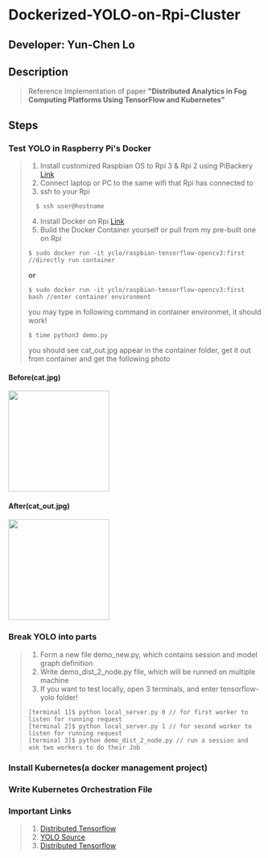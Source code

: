# Dockerized-YOLO-on-Rpi-Cluster
## Developer: Yun-Chen Lo
## Description
> Reference Implementation of paper **"Distributed Analytics in Fog Computing Platforms Using TensorFlow and Kubernetes"**

## Steps
### Test YOLO in Raspberry Pi's Docker
> 1. Install customized Raspbian OS to Rpi 3 & Rpi 2 using PiBackery [Link](http://www.pibakery.org/)
> 2. Connect laptop or PC to the same wifi that Rpi has connected to
> 3. ssh to your Rpi
> ```
> 	$ ssh user@hostname
> ```
> 4. Install Docker on Rpi [Link](https://blog.hypriot.com/post/run-docker-rpi3-with-wifi/)
> 5. Build the Docker Container yourself or pull from my pre-built one on Rpi
> ```
> $ sudo docker run -it yclo/raspbian-tensorflow-opencv3:first //directly run container
> ```
> **or**
> ```
> $ sudo docker run -it yclo/raspbian-tensorflow-opencv3:first bash //enter container environment
> ```
> you may type in following command in container environmet, it should work!
> ```
> $ time python3 demo.py
> ```
> you should see cat_out.jpg appear in the container folder, get it out from container and get the following photo

#### Before(cat.jpg)
 <img src="https://i.imgur.com/cJnye8f.jpg" width="200">

#### After(cat_out.jpg)
 <img src="https://i.imgur.com/t9Y7hxY.jpg" width="200">

### Break YOLO into parts

> 1. Form a new file demo_new.py, which contains session and model graph definition
> 2. Write demo_dist_2_node.py file, which will be runned on multiple machine
> 3. If you want to test locally, open 3 terminals, and enter tensorflow-yolo folder!
> 
> ```
> [terminal 1]$ python local_server.py 0 // for first worker to listen for running request
> [terminal 2]$ python local_server.py 1 // for second worker to listen for running request
> [terminal 3]$ python demo_dist_2_node.py // run a session and ask two workers to do their Job 
> ```

### Install Kubernetes(a docker management project)


### Write Kubernetes Orchestration File


### Important Links
> 1. [Distributed Tensorflow](https://learningtensorflow.com/lesson11/)
> 2. [YOLO Source](https://github.com/nilboy/tensorflow-yolo)
> 3. [Distributed Tensorflow](https://github.com/nesl/Distributed_TensorFlow)